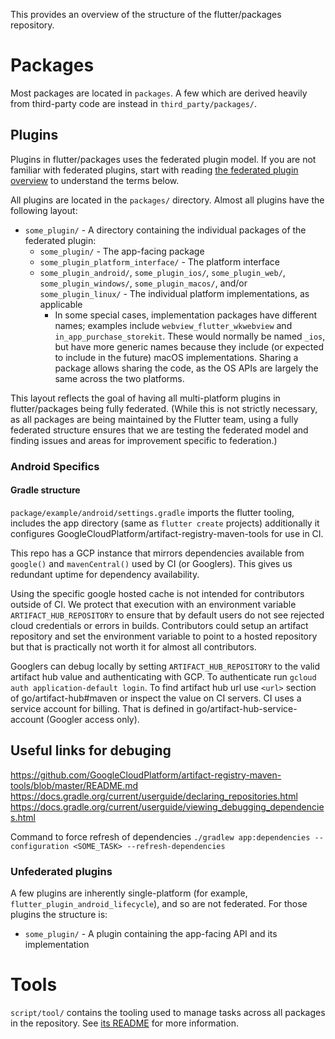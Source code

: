 This provides an overview of the structure of the flutter/packages repository.

# Packages

Most packages are located in `packages`. A few which are derived heavily from third-party code are instead in `third_party/packages/`.

## Plugins

Plugins in flutter/packages uses the federated plugin model. If you are not familiar with federated plugins, start with reading [the federated plugin overview](https://flutter.dev/docs/development/packages-and-plugins/developing-packages#federated-plugins) to understand the terms below.

All plugins are located in the `packages/` directory. Almost all plugins have the following layout:
- `some_plugin/` - A directory containing the individual packages of the federated plugin:
  - `some_plugin/` - The app-facing package
  - `some_plugin_platform_interface/` - The platform interface
  - `some_plugin_android/`, `some_plugin_ios/`, `some_plugin_web/`, `some_plugin_windows/`, `some_plugin_macos/`, and/or `some_plugin_linux/` - The individual platform implementations, as applicable
    - In some special cases, implementation packages have different names; examples include `webview_flutter_wkwebview` and `in_app_purchase_storekit`. These would normally be named `_ios`, but have more generic names because they include (or expected to include in the future) macOS implementations. Sharing a package allows sharing the code, as the OS APIs are largely the same across the two platforms.

This layout reflects the goal of having all multi-platform plugins in flutter/packages being fully federated. (While this is not strictly necessary, as all packages are being maintained by the Flutter team, using a fully federated structure ensures that we are testing the federated model and finding issues and areas for improvement specific to federation.)

### Android Specifics

#### Gradle structure

`package/example/android/settings.gradle` imports the flutter tooling, includes the app directory (same as `flutter create` projects) additionally it configures GoogleCloudPlatform/artifact-registry-maven-tools for use in CI.

This repo has a GCP instance that mirrors dependencies available from `google()` and `mavenCentral()` used by CI (or Googlers). This gives us redundant uptime for dependency availability.

Using the specific google hosted cache is not intended for contributors outside of CI. We protect that execution with an environment variable `ARTIFACT_HUB_REPOSITORY` to ensure that by default users do not see rejected cloud credentials or errors in builds. Contributors could setup an artifact repository and set the environment variable to point to a hosted repository but that is practically not worth it for almost all contributors.

Googlers can debug locally by setting `ARTIFACT_HUB_REPOSITORY` to the valid artifact hub value and authenticating with GCP. To authenticate run `gcloud auth application-default login`. To find artifact hub url use `<url>` section of go/artifact-hub#maven or inspect the value on CI servers. CI uses a service account for billing. That is defined in go/artifact-hub-service-account (Googler access only).

## Useful links for debuging
https://github.com/GoogleCloudPlatform/artifact-registry-maven-tools/blob/master/README.md
https://docs.gradle.org/current/userguide/declaring_repositories.html
https://docs.gradle.org/current/userguide/viewing_debugging_dependencies.html

Command to force refresh of dependencies `./gradlew app:dependencies --configuration <SOME_TASK> --refresh-dependencies`

### Unfederated plugins

A few plugins are inherently single-platform (for example, `flutter_plugin_android_lifecycle`), and so are not federated. For those plugins the structure is:

- `some_plugin/` - A plugin containing the app-facing API and its implementation

# Tools

`script/tool/` contains the tooling used to manage tasks across all packages in the repository. See [its README](https://github.com/flutter/packages/blob/main/script/tool/README.md) for more information.